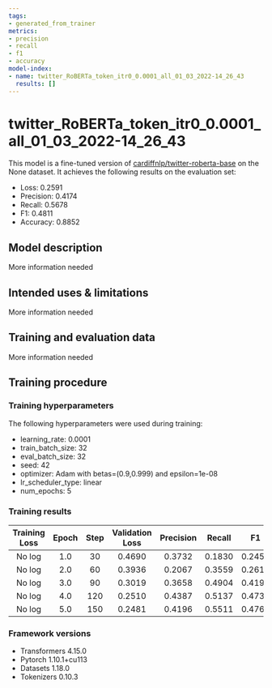 ```yaml
---
tags:
- generated_from_trainer
metrics:
- precision
- recall
- f1
- accuracy
model-index:
- name: twitter_RoBERTa_token_itr0_0.0001_all_01_03_2022-14_26_43
  results: []
---
```


<!-- This model card has been generated automatically according to the information the Trainer had access to. You
should probably proofread and complete it, then remove this comment. -->

# twitter_RoBERTa_token_itr0_0.0001_all_01_03_2022-14_26_43

This model is a fine-tuned version of [cardiffnlp/twitter-roberta-base](https://huggingface.co/cardiffnlp/twitter-roberta-base) on the None dataset.
It achieves the following results on the evaluation set:
- Loss: 0.2591
- Precision: 0.4174
- Recall: 0.5678
- F1: 0.4811
- Accuracy: 0.8852

## Model description

More information needed

## Intended uses & limitations

More information needed

## Training and evaluation data

More information needed

## Training procedure

### Training hyperparameters

The following hyperparameters were used during training:
- learning_rate: 0.0001
- train_batch_size: 32
- eval_batch_size: 32
- seed: 42
- optimizer: Adam with betas=(0.9,0.999) and epsilon=1e-08
- lr_scheduler_type: linear
- num_epochs: 5

### Training results

| Training Loss | Epoch | Step | Validation Loss | Precision | Recall | F1     | Accuracy |
|:-------------:|:-----:|:----:|:---------------:|:---------:|:------:|:------:|:--------:|
| No log        | 1.0   | 30   | 0.4690          | 0.3732    | 0.1830 | 0.2456 | 0.7509   |
| No log        | 2.0   | 60   | 0.3936          | 0.2067    | 0.3559 | 0.2615 | 0.7851   |
| No log        | 3.0   | 90   | 0.3019          | 0.3658    | 0.4904 | 0.4190 | 0.8703   |
| No log        | 4.0   | 120  | 0.2510          | 0.4387    | 0.5137 | 0.4732 | 0.8889   |
| No log        | 5.0   | 150  | 0.2481          | 0.4196    | 0.5511 | 0.4764 | 0.8881   |


### Framework versions

- Transformers 4.15.0
- Pytorch 1.10.1+cu113
- Datasets 1.18.0
- Tokenizers 0.10.3
